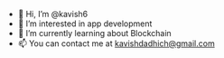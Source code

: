 - 👋 Hi, I’m @kavish6
- 👀 I’m interested in app development
- 🌱 I’m currently learning about Blockchain
- 📫 You can contact me at kavishdadhich@gmail.com

<!---
kavish6/kavish6 is a ✨ special ✨ repository because its `README.md` (this file) appears on your GitHub profile.
You can click the Preview link to take a look at your changes.
--->
